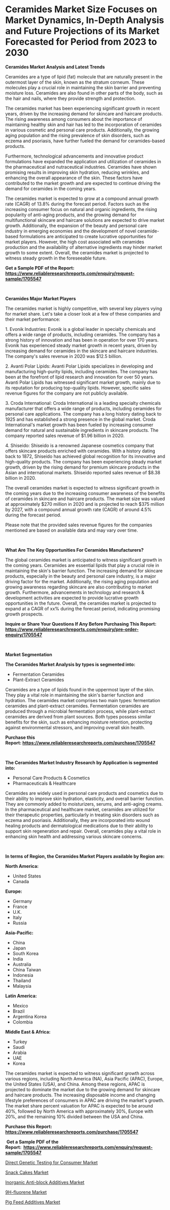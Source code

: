 <p><h1>Ceramides Market Size Focuses on Market Dynamics, In-Depth Analysis and Future Projections of its Market Forecasted for Period from 2023 to 2030</h1></p><p><strong>Ceramides Market Analysis and Latest Trends</strong></p>
<p><p>Ceramides are a type of lipid (fat) molecule that are naturally present in the outermost layer of the skin, known as the stratum corneum. These molecules play a crucial role in maintaining the skin barrier and preventing moisture loss. Ceramides are also found in other parts of the body, such as the hair and nails, where they provide strength and protection.</p><p>The ceramides market has been experiencing significant growth in recent years, driven by the increasing demand for skincare and haircare products. The rising awareness among consumers about the importance of maintaining healthy skin and hair has led to the incorporation of ceramides in various cosmetic and personal care products. Additionally, the growing aging population and the rising prevalence of skin disorders, such as eczema and psoriasis, have further fueled the demand for ceramides-based products.</p><p>Furthermore, technological advancements and innovative product formulations have expanded the application and utilization of ceramides in the pharmaceutical and nutraceutical industries. Ceramides have shown promising results in improving skin hydration, reducing wrinkles, and enhancing the overall appearance of the skin. These factors have contributed to the market growth and are expected to continue driving the demand for ceramides in the coming years.</p><p>The ceramides market is expected to grow at a compound annual growth rate (CAGR) of 13.8% during the forecast period. Factors such as the increasing consumer focus on natural and organic ingredients, the rising popularity of anti-aging products, and the growing demand for multifunctional skincare and haircare solutions are expected to drive market growth. Additionally, the expansion of the beauty and personal care industry in emerging economies and the development of novel ceramide-based formulations are anticipated to create lucrative opportunities for market players. However, the high cost associated with ceramides production and the availability of alternative ingredients may hinder market growth to some extent. Overall, the ceramides market is projected to witness steady growth in the foreseeable future.</p></p>
<p><strong>Get a Sample PDF of the Report:&nbsp; <a href="https://www.reliableresearchreports.com/enquiry/request-sample/1705547">https://www.reliableresearchreports.com/enquiry/request-sample/1705547</a></strong></p>
<p>&nbsp;</p>
<p><strong>Ceramides Major Market Players</strong></p>
<p><p>The ceramides market is highly competitive, with several key players vying for market share. Let's take a closer look at a few of these companies and their market performance:</p><p>1. Evonik Industries: Evonik is a global leader in specialty chemicals and offers a wide range of products, including ceramides. The company has a strong history of innovation and has been in operation for over 170 years. Evonik has experienced steady market growth in recent years, driven by increasing demand for ceramides in the skincare and haircare industries. The company's sales revenue in 2020 was $12.5 billion.</p><p>2. Avanti Polar Lipids: Avanti Polar Lipids specializes in developing and manufacturing high-purity lipids, including ceramides. The company has been at the forefront of lipid research and innovation for over 50 years. Avanti Polar Lipids has witnessed significant market growth, mainly due to its reputation for producing top-quality lipids. However, specific sales revenue figures for the company are not publicly available.</p><p>3. Croda International: Croda International is a leading specialty chemicals manufacturer that offers a wide range of products, including ceramides for personal care applications. The company has a long history dating back to 1925 and has established a strong presence in the global market. Croda International's market growth has been fueled by increasing consumer demand for natural and sustainable ingredients in skincare products. The company reported sales revenue of $1.96 billion in 2020.</p><p>4. Shiseido: Shiseido is a renowned Japanese cosmetics company that offers skincare products enriched with ceramides. With a history dating back to 1872, Shiseido has achieved global recognition for its innovative and high-quality products. The company has been experiencing steady market growth, driven by the rising demand for premium skincare products in the Asian and international markets. Shiseido reported sales revenue of $8.38 billion in 2020.</p><p>The overall ceramides market is expected to witness significant growth in the coming years due to the increasing consumer awareness of the benefits of ceramides in skincare and haircare products. The market size was valued at approximately $270 million in 2020 and is projected to reach $375 million by 2027, with a compound annual growth rate (CAGR) of around 4.5% during the forecast period.</p><p>Please note that the provided sales revenue figures for the companies mentioned are based on available data and may vary over time.</p></p>
<p>&nbsp;</p>
<p><strong>What Are The Key Opportunities For Ceramides Manufacturers?</strong></p>
<p><p>The global ceramides market is anticipated to witness significant growth in the coming years. Ceramides are essential lipids that play a crucial role in maintaining the skin's barrier function. The increasing demand for skincare products, especially in the beauty and personal care industry, is a major driving factor for the market. Additionally, the rising aging population and growing awareness regarding skincare are also contributing to market growth. Furthermore, advancements in technology and research & development activities are expected to provide lucrative growth opportunities in the future. Overall, the ceramides market is projected to expand at a CAGR of xx% during the forecast period, indicating promising growth prospects.</p></p>
<p><strong>Inquire or Share Your Questions If Any Before Purchasing This Report: <a href="https://www.reliableresearchreports.com/enquiry/pre-order-enquiry/1705547">https://www.reliableresearchreports.com/enquiry/pre-order-enquiry/1705547</a></strong></p>
<p>&nbsp;</p>
<p><strong>Market Segmentation</strong></p>
<p><strong>The Ceramides Market Analysis by types is segmented into:</strong></p>
<p><ul><li>Fermentation Ceramides</li><li>Plant-Extract Ceramides</li></ul></p>
<p><p>Ceramides are a type of lipids found in the uppermost layer of the skin. They play a vital role in maintaining the skin's barrier function and hydration. The ceramides market comprises two main types: fermentation ceramides and plant-extract ceramides. Fermentation ceramides are produced through a microbial fermentation process, while plant-extract ceramides are derived from plant sources. Both types possess similar benefits for the skin, such as enhancing moisture retention, protecting against environmental stressors, and improving overall skin health.</p></p>
<p><strong>Purchase this Report:&nbsp;<a href="https://www.reliableresearchreports.com/purchase/1705547">https://www.reliableresearchreports.com/purchase/1705547</a></strong></p>
<p>&nbsp;</p>
<p><strong>The Ceramides Market Industry Research by Application is segmented into:</strong></p>
<p><ul><li>Personal Care Products & Cosmetics</li><li>Pharmaceuticals & Healthcare</li></ul></p>
<p><p>Ceramides are widely used in personal care products and cosmetics due to their ability to improve skin hydration, elasticity, and overall barrier function. They are commonly added to moisturizers, serums, and anti-aging creams. In the pharmaceutical and healthcare market, ceramides are utilized for their therapeutic properties, particularly in treating skin disorders such as eczema and psoriasis. Additionally, they are incorporated into wound healing products and dermatological medications due to their ability to support skin regeneration and repair. Overall, ceramides play a vital role in enhancing skin health and addressing various skincare concerns.</p></p>
<p>&nbsp;</p>
<p><strong>In terms of Region, the Ceramides Market Players available by Region are:</strong></p>
<p>
    <p> <strong> North America: </strong>
        <ul>
            <li>United States</li>
            <li>Canada</li>
        </ul>
        </p> 
    <p> <strong> Europe: </strong>
        <ul>
            <li>Germany</li>
            <li>France</li>
            <li>U.K.</li>
            <li>Italy</li>
            <li>Russia</li>
        </ul>
        </p> 
    <p> <strong> Asia-Pacific: </strong>
        <ul>
            <li>China</li>
            <li>Japan</li>
            <li>South Korea</li>
            <li>India</li>
            <li>Australia</li>
            <li>China Taiwan</li>
            <li>Indonesia</li>
            <li>Thailand</li>
            <li>Malaysia</li>
        </ul>
        </p> 
    <p> <strong> Latin America: </strong>
        <ul>
            <li>Mexico</li>
            <li>Brazil</li>
            <li>Argentina Korea</li>
            <li>Colombia</li>
        </ul>
        </p> 
    <p> <strong> Middle East & Africa: </strong>
        <ul>
            <li>Turkey</li>
            <li>Saudi</li>
            <li>Arabia</li>
            <li>UAE</li>
            <li>Korea</li>
        </ul>
    </p>
    </p>
<p><p>The ceramides market is expected to witness significant growth across various regions, including North America (NA), Asia Pacific (APAC), Europe, the United States (USA), and China. Among these regions, APAC is projected to dominate the market due to the growing demand for skincare and haircare products. The increasing disposable income and changing lifestyle preferences of consumers in APAC are driving the market's growth. The market share percent valuation for APAC is expected to be around 40%, followed by North America with approximately 30%, Europe with 20%, and the remaining 10% divided between the USA and China.</p></p>
<p><strong>Purchase this Report: <a href="https://www.reliableresearchreports.com/purchase/1705547">https://www.reliableresearchreports.com/purchase/1705547</a></strong></p>
<p>&nbsp;<strong>Get a Sample PDF of the Report:&nbsp;&nbsp;<a href="https://www.reliableresearchreports.com/enquiry/request-sample/1705547">https://www.reliableresearchreports.com/enquiry/request-sample/1705547</a></strong></p>
<p><strong></strong></p>
<p><p><a href="https://www.linkedin.com/pulse/direct-genetic-testing-consumer-market-size-share-amp-trends-ealne/">Direct Genetic Testing for Consumer Market</a></p><p><a href="https://www.linkedin.com/pulse/snack-cakes-market-size-share-global-analysis-report-ftfee/">Snack Cakes Market</a></p><p><a href="https://github.com/jonneygiverf/Market-Research-Report-List-1/blob/main/inorganic-anti-block-additives-market.md">Inorganic Anti-block Additives Market</a></p><p><a href="https://medium.com/@dennismurphy47/9h-fluorene-market-comprehensive-assessment-by-type-application-and-geography-bc7dd1288832">9H-fluorene Market</a></p><p><a href="https://github.com/dziulagalemab/Market-Research-Report-List-1/blob/main/pig-feed-additives-market.md">Pig Feed Additives Market</a></p></p>